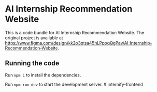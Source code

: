 
  # AI Internship Recommendation Website

  This is a code bundle for AI Internship Recommendation Website. The original project is available at https://www.figma.com/design/kk2o3qtsa45hLPpoqQgPav/AI-Internship-Recommendation-Website.

  ## Running the code

  Run `npm i` to install the dependencies.

  Run `npm run dev` to start the development server.
  #   i n t e r n i f y - f r o n t e n d  
 
